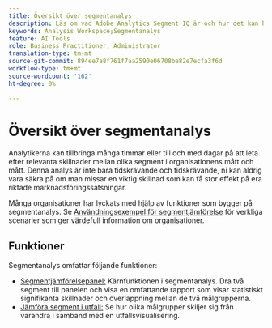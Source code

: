 ```yaml
---
title: Översikt över segmentanalys
description: Läs om vad Adobe Analytics Segment IQ är och hur det kan hjälpa er organisation.
keywords: Analysis Workspace;Segmentanalys
feature: AI Tools
role: Business Practitioner, Administrator
translation-type: tm+mt
source-git-commit: 894ee7a8f761f7aa2590e06708be82e7ecfa3f6d
workflow-type: tm+mt
source-wordcount: '162'
ht-degree: 0%

---
```



# Översikt över segmentanalys

Analytikerna kan tillbringa många timmar eller till och med dagar på att leta efter relevanta skillnader mellan olika segment i organisationens mått och mått. Denna analys är inte bara tidskrävande och tidskrävande, ni kan aldrig vara säkra på om man missar en viktig skillnad som kan få stor effekt på era riktade marknadsföringssatsningar.

Många organisationer har lyckats med hjälp av funktioner som bygger på segmentanalys. Se [Användningsexempel för segmentjämförelse](c-panels/c-segment-comparison/segment-compare-use-cases.md) för verkliga scenarier som ger värdefull information om organisationer.

## Funktioner

Segmentanalys omfattar följande funktioner:

* [Segmentjämförelsepanel:](c-panels/c-segment-comparison/segment-comparison.md) Kärnfunktionen i segmentanalys. Dra två segment till panelen och visa en omfattande rapport som visar statistiskt signifikanta skillnader och överlappning mellan de två målgrupperna.
* [Jämföra segment i utfall:](visualizations/fallout/compare-segments-fallout.md) Se hur olika målgrupper skiljer sig från varandra i samband med en utfallsvisualisering.
